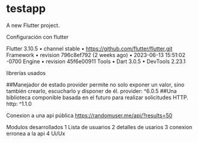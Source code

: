 # testapp

A new Flutter project.

Configuración con flutter 

Flutter 3.10.5 • channel stable • https://github.com/flutter/flutter.git
Framework • revision 796c8ef792 (2 weeks ago) • 2023-06-13 15:51:02 -0700
Engine • revision 45f6e00911
Tools • Dart 3.0.5 • DevTools 2.23.1

librerías usados 

##Manejador de estado provider permite no solo exponer un valor, sino también crearlo, escucharlo y disponer de él.
  provider: ^6.0.5
##Una biblioteca componible basada en el futuro para realizar solicitudes HTTP.
  http: ^1.1.0

Conexion a una api pública https://randomuser.me/api/?results=50

Modulos desarrollados
1 Lista de usuarios
2 detalles de usarios
3 conexion erronea a la api
4 Ui/Ux

